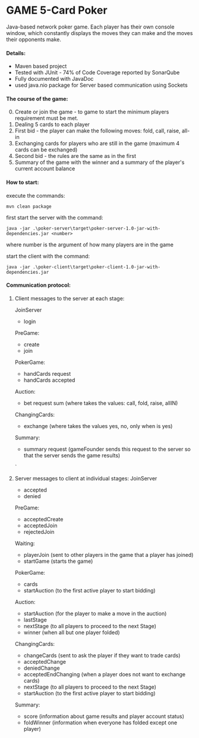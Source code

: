 # GAME 5-Card Poker
Java-based network poker game.
Each player has their own console window, which constantly displays the moves they can make and the moves their opponents make.

#### Details:
- Maven based project
- Tested with JUnit - 74% of Code Coverage reported by SonarQube
- Fully documented with JavaDoc
- used java.nio package for Server based communication using Sockets


#### The course of the game:
0. Create or join the game - to game to start the minimum players requirement must be met.
1. Dealing 5 cards to each player
2. First bid - the player can make the following moves: fold, call, raise, all-in
3. Exchanging cards for players who are still in the game (maximum 4 cards can be exchanged)
4. Second bid - the rules are the same as in the first
5. Summary of the game with the winner and a summary of the player's current account balance


#### How to start:
execute the commands:
```shell
mvn clean package
```
first start the server with the command:

```shell
java -jar .\poker-server\target\poker-server-1.0-jar-with-dependencies.jar <number>
```
where number is the argument of how many players are in the game

start the client with the command:

```shell
java -jar .\poker-client\target\poker-client-1.0-jar-with-dependencies.jar
```

#### Communication protocol:
1. Client messages to the server at each stage:

   JoinServer
   - login <username>
   
   PreGame:
   - create <userID>
   - join <gameID> <userID>
   
   PokerGame:
   - handCards <gameID> <userID> request
   - handCards <gameID> <userID> accepted
   
   Auction:
   - bet <gameID> <userID> request <typeOfMove> sum
     (where <typeOfMove> takes the values: call, fold, raise, allIN)
   
   ChangingCards:
   - exchange <gameID> <userID> <info> <cardNumber>
     (where <info> takes the values ​​yes, no, <cardNumber> only when <info> is yes)
   
   Summary:
   - summary <gameID> <userID> request
     (gameFounder sends this request to the server so that the server sends the game results)
   
   `

2. Server messages to client at individual stages:
   JoinServer
   - accepted <userID>
   - denied

   PreGame:
   - acceptedCreate <gameID>
   - acceptedJoin <gameID>
   - rejectedJoin <gameID>

   Waiting:
   - playerJoin <username>                                 (sent to other players in the game that a player has joined)
   - startGame <gameID>                                    (starts the game)

   PokerGame:
   - cards <card1> <card2> <card3> <card4> <card5>
   - startAuction <playerCash> <minimumBet> <stake>        (to the first active player to start bidding)

   Auction:
   - startAuction <playerCash> <minimumBet> <stake>        (for the player to make a move in the auction)
   - lastStage
   - nextStage                                             (to all players to proceed to the next Stage)
   - winner <winnerID> <winnerUserName> <stake>            (when all but one player folded)

   ChangingCards:
   - changeCards                                           (sent to ask the player if they want to trade cards)
   - acceptedChange <cardID> <card>
   - deniedChange
   - acceptedEndChanging                                   (when a player does not want to exchange cards)
   - nextStage                                             (to all players to proceed to the next Stage)
   - startAuction <playerCash> <minimumBet> <stake>      (to the first active player to start bidding)

   Summary:
   - score <playerLayout> <winnerID> <winnerUsername> <winnerLayout> <stake> <playerCash>
      (information about game results and player account status)
   - foldWinner <winnerUsername> <winnerID> <stake> <playerCash>
     (information when everyone has folded except one player)



[//]: # (GRA Poker 5-kartowy)

[//]: # ()
[//]: # ()
[//]: # ()
[//]: # (Przebieg rozgrywki:)

[//]: # (1. Rozdanie każdemu graczowi 5 kart)

[//]: # (2. Pierwsza licytacja - gracz może wykonać ruchy: fold, call, raise, allIn)

[//]: # (3. Wymiana kart dla graczy, którzy są dalej w grze &#40;maksymalnie 4 karty można wymienić&#41;)

[//]: # (4. Druga licytacja - zasady takie jak w pierwszej)

[//]: # (5. Podsumowanie gry z wskazaniem zwycięzcy oraz podsumowaniem aktualnego stanu konta gracza)

[//]: # ()
[//]: # ()
[//]: # ()

[//]: # ()
[//]: # (Sposób uruchomienia:)

[//]: # (1. wykonać polecenia:)

[//]: # (- mvn clean package)

[//]: # (- najpierw uruchomić serwer polceniem:)

[//]: # ()
[//]: # (```shell)

[//]: # (java -jar .\poker-server\target\poker-server-1.0-jar-with-dependencies.jar <liczba>)

[//]: # (```)

[//]: # (gdzie liczba jest argumentem ilu graczy jest w rozgrywce)

[//]: # ()
[//]: # (- uruchomić klienta poleceniem:)

[//]: # ()
[//]: # (```shell)

[//]: # (java -jar .\poker-client\target\poker-client-1.0-jar-with-dependencies.jar)

[//]: # (```)
         




[//]: # (Protokół komunikacyjny:)

[//]: # (1. Komunikaty klienta do serwera na poszczególnych etapach:)

[//]: # ()
[//]: # (   JoinServer)

[//]: # (    - login <username>)

[//]: # ()
[//]: # (   PreGame:)

[//]: # (    - create <userID>)

[//]: # (    - join <gameID> <userID>)

[//]: # ()
[//]: # (   PokerGame:)

[//]: # (    - handCards <gameID> <userID> request)

[//]: # (    - handCards <gameID> <userID> accepted)

[//]: # ()
[//]: # (   Auction:)

[//]: # (    - bet <gameID> <userID> request <typeOfMove> sum)

[//]: # (      &#40;gdzie <typeOfMove> przyjmuje wartości: call, fold, raise, allIN&#41;)

[//]: # ()
[//]: # (   ChangingCards:)

[//]: # (    - exchange <gameID> <userID> <info> <cardNumber>)

[//]: # (      &#40;gdzie <info> przyjmuje wartości yes, no, <cardNumber> tylko gdy <info> jest yes&#41;)

[//]: # ()
[//]: # (   Summary:)

[//]: # (    - summary <gameID> <userID> request)

[//]: # (      &#40;gameFounder wysyła ten request do serwera, żeby serwer wysłał wyniki gry&#41;)

[//]: # ()



[//]: # ()
[//]: # (2. Komunikaty serwera do klienta na poszczególnych etapach:)

[//]: # ()
[//]: # (   JoinServer)

[//]: # (    - accepted <userID>)

[//]: # (    - denied)

[//]: # ()
[//]: # (   PreGame:)

[//]: # (    - acceptedCreate <gameID>)

[//]: # (    - acceptedJoin <gameID>)

[//]: # (    - rejectedJoin <gameID>)

[//]: # ()
[//]: # (   Waiting:)

[//]: # (    - playerJoin <username>                                 &#40;wysyłany do pozostałych graczy w grze, że gracz dołączył&#41;)

[//]: # (    - startGame <gameID>                                    &#40;rozpoczyna grę&#41;)

[//]: # ()
[//]: # (   PokerGame:)

[//]: # (    - cards <card1> <card2> <card3> <card4> <card5>)

[//]: # (    - startAuction <playerCash> <minimumBet> <stake>        &#40;do pierwszego aktywnego gracza aby rozpoczął licytacje&#41;)

[//]: # ()
[//]: # (   Auction:)

[//]: # (    - startAuction <playerCash> <minimumBet> <stake>        &#40;do gracza aby wykonał ruch w licytacji licytacje&#41;)

[//]: # (    - lastStage)

[//]: # (    - nextStage                                             &#40;do wszystkich graczy, aby przeszli do następnego Stage'a&#41;)

[//]: # (    - winner <winnerID> <winnerUserName> <stake>            &#40;gdy wszyscy poza jednym graczem sfoldowali&#41;)

[//]: # ()
[//]: # (   ChangingCards:)

[//]: # (    - changeCards                                           &#40;wysyłane żeby zapytać gracza czy chce wymienić karty&#41;)

[//]: # (    - acceptedChange <cardID> <card>)

[//]: # (    - deniedChange)

[//]: # (    - acceptedEndChanging                                   &#40;gdy gracz nie chce wymienić kart&#41;)

[//]: # (    - nextStage                                             &#40;do wszystkich graczy, aby przeszli do następnego Stage'a&#41;)

[//]: # (    - startAuction <playerCash> <minimumBet> <stake>        &#40;do pierwszego aktywnego gracza aby rozpoczął licytacje&#41;)

[//]: # ()
[//]: # (   Summary:)

[//]: # (    - score <playerLayout> <winnerID> <winnerUsername> <winnerLayout> <stake> <playerCash>)

[//]: # (      &#40;informacja o wynikach gry i stanie konta gracza&#41;)
[//]: # (    - foldWinner <winnerUsername> <winnerID> <stake> <playerCash>)

[//]: # (      &#40;informacja gdy wszyscy sfoldowali poza jednym graczem&#41;)

[//]: # ()
[//]: # ()
